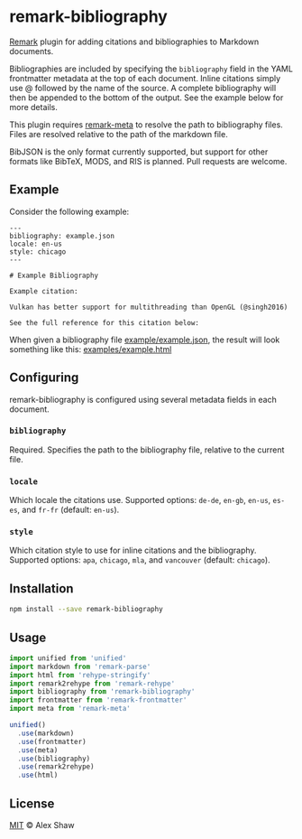 # remark-bibliography

[Remark](https://remark.js.org/) plugin for adding citations and bibliographies to Markdown documents.

Bibliographies are included by specifying the `bibliography` field in the YAML frontmatter metadata
at the top of each document. Inline citations simply use @ followed by the name of the source.
A complete bibliography will then be appended to the bottom of the output. See the example below for more details.

This plugin requires [remark-meta](../remark-meta/README.md) to resolve the path to bibliography files.
Files are resolved relative to the path of the markdown file.

BibJSON is the only format currently supported, but support for other formats like BibTeX,
MODS, and RIS is planned. Pull requests are welcome.

## Example

Consider the following example:
```
---
bibliography: example.json
locale: en-us
style: chicago
---

# Example Bibliography

Example citation:

Vulkan has better support for multithreading than OpenGL (@singh2016)

See the full reference for this citation below:
```

When given a bibliography file [example/example.json](example/example.json),
the result will look something like this: [examples/example.html](examples/example.html)

## Configuring

remark-bibliography is configured using several metadata fields in each document.

### `bibliography`

Required. Specifies the path to the bibliography file, relative to the current file.

### `locale`

Which locale the citations use. Supported options:
`de-de`, `en-gb`, `en-us`, `es-es`, and `fr-fr` (default: `en-us`).

### `style`

Which citation style to use for inline citations and the bibliography.
Supported options: `apa`, `chicago`, `mla`, and `vancouver` (default: `chicago`).

## Installation

```bash
npm install --save remark-bibliography
```

## Usage

```javascript
import unified from 'unified'
import markdown from 'remark-parse'
import html from 'rehype-stringify'
import remark2rehype from 'remark-rehype'
import bibliography from 'remark-bibliography'
import frontmatter from 'remark-frontmatter'
import meta from 'remark-meta'

unified()
  .use(markdown)
  .use(frontmatter)
  .use(meta)
  .use(bibliography)
  .use(remark2rehype)
  .use(html)
```

## License

[MIT](LICENSE.md) &copy; Alex Shaw

